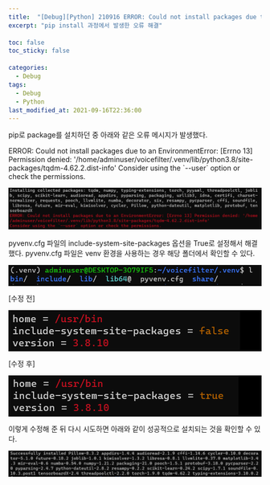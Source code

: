 ```yaml
---
title:  "[Debug][Python] 210916 ERROR: Could not install packages due to an EnvironmentError: [Errno 13] Permission denied"
excerpt: "pip install 과정에서 발생한 오류 해결"

toc: false
toc_sticky: false

categories:
  - Debug
tags:
  - Debug
  - Python
last_modified_at: 2021-09-16T22:36:00
---
```


pip로 package를 설치하던 중 아래와 같은 오류 메시지가 발생했다.
<p class="error_msg">
ERROR: Could not install packages due to an EnvironmentError: [Errno 13] Permission denied: '/home/adminuser/voicefilter/.venv/lib/python3.8/site-packages/tqdm-4.62.2.dist-info'
Consider using the `--user` option or check the permissions.
</p>
<p class="code"><img src="/assets/images/21091601.png" /></p>

pyvenv.cfg 파일의 include-system-site-packages 옵션을 True로 설정해서 해결했다.
pyvenv.cfg 파일은 venv 환경을 사용하는 경우 해당 폴더에서 확인할 수 있다.
<p style="background-color: black;"><img src="/assets/images/21091602.png" /></p>

[수정 전]
<p style="background-color: black;"><img src="/assets/images/21091603.png" /></p>

[수정 후]
<p style="background-color: black;"><img src="/assets/images/21091604.png" /></p>

이렇게 수정해 준 뒤 다시 시도하면 아래와 같이 성공적으로 설치되는 것을 확인할 수 있다.
<p class="code"><img src="/assets/images/21091605.png" /></p>

